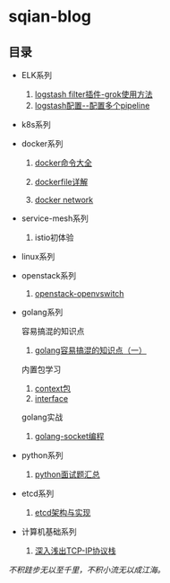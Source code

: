 
# sqian-blog #


## 目录  ##
  

- ELK系列

	1. [logstash filter插件-grok使用方法](https://github.com/shuangyangqian/sqian-blog/blob/master/elk/logstash%E6%8F%92%E4%BB%B6-grok%E4%BD%BF%E7%94%A8%E6%96%B9%E6%B3%95.md)
	2. [logstash配置--配置多个pipeline](https://github.com/shuangyangqian/sqian-blog/blob/master/elk/problem-debug/logstash-config-multi-pipeline.md)


- k8s系列

- docker系列

	
	1. [docker命令大全](https://github.com/shuangyangqian/sqian-blog/blob/master/docker/docker_cli.md)
	2. [dockerfile详解](https://github.com/shuangyangqian/sqian-blog/blob/master/docker/docker_dockerfile.md)
	
	3. [docker network](https://github.com/shuangyangqian/sqian-blog/blob/master/docker/docker_network.md)
	
- service-mesh系列
  
	1. istio初体验

- linux系列


- openstack系列

	
	1. [openstack-openvswitch](https://github.com/shuangyangqian/sqian-blog/blob/master/openstack/openstack_openvswitch.md)


- golang系列

	容易搞混的知识点

	1. [golang容易搞混的知识点（一）](https://github.com/shuangyangqian/sqian-blog/blob/master/golang/golang%E5%AE%B9%E6%98%93%E6%90%9E%E6%B7%B7%E7%9A%84%E7%9F%A5%E8%AF%86%E7%82%B9%E6%B1%87%E6%80%BB.md)

	内置包学习
	

	1. [context包](https://github.com/shuangyangqian/sqian-blog/blob/master/golang/golang%E5%86%85%E7%BD%AE%E5%8C%85%E5%AD%A6%E4%B9%A0%E4%B8%80-context.md)
	2. [interface](https://github.com/shuangyangqian/sqian-blog/blob/master/golang/golang%E5%86%85%E7%BD%AE%E5%8C%85%E5%AD%A6%E4%B9%A0%E4%BA%8C-interface.md)

	golang实战
		
	1. [golang-socket编程](https://github.com/shuangyangqian/sqian-blog/blob/master/golang/golang-socket%E7%BC%96%E7%A8%8B.md)

- python系列

	
	1. [python面试题汇总 ](https://github.com/shuangyangqian/sqian-blog/blob/master/python/python_interview.md)

- etcd系列
	
	
	1. [etcd架构与实现](https://github.com/shuangyangqian/sqian-blog/blob/master/etcd/etcd%E6%9E%B6%E6%9E%84%E4%B8%8E%E5%AE%9E%E7%8E%B0.md)
	


- 计算机基础系列

	
	1. [深入浅出TCP-IP协议栈](https://github.com/shuangyangqian/sqian-blog/blob/master/network/%E6%B7%B1%E5%85%A5%E6%B5%85%E5%87%BAtcp-ip%E5%8D%8F%E8%AE%AE%E6%A0%88.md)



*不积跬步无以至千里，不积小流无以成江海。*
